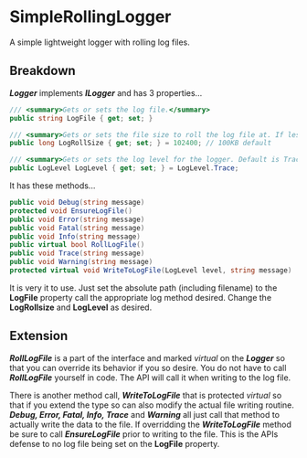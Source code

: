 # SimpleRollingLogger
A simple lightweight logger with rolling log files.

## Breakdown
***Logger*** implements ***ILogger*** and has 3 properties...

```C#
/// <summary>Gets or sets the log file.</summary>
public string LogFile { get; set; }

/// <summary>Gets or sets the file size to roll the log file at. If less than 0 then the log file will not be rolled. Default is 102400 (100KB).</summary>
public long LogRollSize { get; set; } = 102400; // 100KB default

/// <summary>Gets or sets the log level for the logger. Default is Trace.</summary>
public LogLevel LogLevel { get; set; } = LogLevel.Trace;
```

It has these methods...

```C#
public void Debug(string message)
protected void EnsureLogFile()
public void Error(string message)
public void Fatal(string message)
public void Info(string message)
public virtual bool RollLogFile()
public void Trace(string message)
public void Warning(string message)
protected virtual void WriteToLogFile(LogLevel level, string message)
```

It is very it to use. Just set the absolute path (including filename) to the **LogFile** property call the appropriate log method desired. Change the **LogRollsize** and **LogLevel** as desired.

## Extension
***RollLogFile*** is a part of the interface and marked *virtual* on the ***Logger*** so that you can override its behavior if you so desire. You do not have to call ***RollLogFile*** yourself in code. The API will call it when writing to the log file.

There is another method call, ***WriteToLogFile*** that is protected *virtual* so that if you extend the type so can also modify the actual file writing routine. ***Debug, Error, Fatal, Info, Trace*** and ***Warning*** all just call that method to actually write the data to the file. If overridding the ***WriteToLogFile*** method be sure to call ***EnsureLogFile*** prior to writing to the file. This is the APIs defense to no log file being set on the **LogFile** property.
